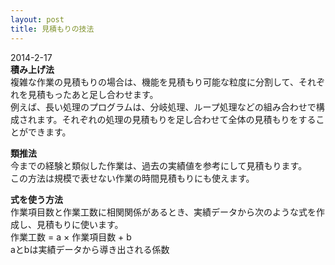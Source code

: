 ```yaml
---
layout: post
title: 見積もりの技法
---
```


2014-2-17  
**積み上げ法**  
複雑な作業の見積もりの場合は、機能を見積もり可能な粒度に分割して、それぞれを見積もったあと足し合わせます。  
例えば、長い処理のプログラムは、分岐処理、ループ処理などの組み合わせで構成されます。それぞれの処理の見積もりを足し合わせて全体の見積もりをすることができます。

**類推法**  
今までの経験と類似した作業は、過去の実績値を参考にして見積もります。  
この方法は規模で表せない作業の時間見積もりにも使えます。

**式を使う方法**  
作業項目数と作業工数に相関関係があるとき、実績データから次のような式を作成し、見積もりに使います。  
作業工数 = a × 作業項目数 + b  
aとbは実績データから導き出される係数
